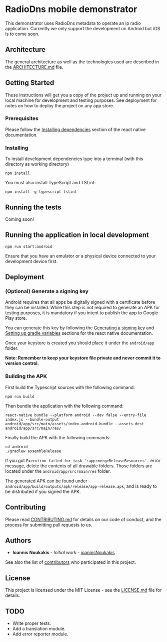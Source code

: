 # RadioDns mobile demonstrator

This demonstrator uses RadioDns metadata to operate an ip radio application. Currently we only support the development 
on Android but iOS is to come soon.

## Architecture
The general architecture as well as the technologies used are described in the [ARCHITECTURE.md](ARCHITECTURE.md) file.

## Getting Started

These instructions will get you a copy of the project up and running on your local machine for development and testing
purposes. See deployment for notes on how to deploy the project on any app store.

### Prerequisites

Please follow the [Installing dependencies](https://facebook.github.io/react-native/docs/getting-started#installing-dependencies-1)
section of the react native documentation.

### Installing

To install development dependencies type into a terminal (with this directory as working directory)

    npm install

You must also install TypeScript and TSLint:

    npm install -g typescript tslint

## Running the tests

Coming soon!

## Running the application in local development

    npm run start:android
    
Ensure that you have an emulator or a physical device connected to your development device first.

## Deployment
### (Optional) Generate a signing key
Android requires that all apps be digitally signed with a certificate before they can be installed.
While this step is not required to generate an APK for testing purposes, it is mandatory if you intent to publish the app
to Google Play store.

You can generate this key by following the
[Generating a signing key](https://facebook.github.io/react-native/docs/signed-apk-android#generating-a-signing-key)
and [Setting up gradle variables](https://facebook.github.io/react-native/docs/signed-apk-android#setting-up-gradle-variables)
sections for the react native documentation.

Once your keystore is created you should place it under the `android/app` folder.

**Note: Remember to keep your keystore file private and never commit it to version control.**

### Building the APK

First build the Typescript sources with the following command:

    npm run build

Then bundle the application with the following command:

    react-native bundle --platform android --dev false --entry-file index.js --bundle-output android/app/src/main/assets/index.android.bundle --assets-dest android/app/src/main/res/

Finally build the APK with the following commands:

    cd android
    ./gradlew assembleRelease
    
If you got `Execution failed for task ':app:mergeReleaseResources'.` error message, delete the contents of all drawable folders.
Those folders are located under the `android/app/src/main/res` folder.
    
The generated APK can be found under `android/app/build/outputs/apk/release/app-release.apk`, and is ready to be distributed if you 
signed the APK.
    
## Contributing

Please read [CONTRIBUTING.md](CONTRIBUTING.md) for details on our code of
conduct, and the process for submitting pull requests to us.

## Authors

* **Ioannis Noukakis** - *Initial work* - [ioannisNoukakis](https://github.com/ioannisNoukakis)

See also the list of [contributors](https://github.com/ioannisNoukakis/radiodns_react_native_demo/contributors)
who participated in this project.

## License

This project is licensed under the MIT License - see the [LICENSE.md](LICENSE.md) file for details.

## TODO
- Write proper tests.
- Add a translation module.
- Add error reporter module.
